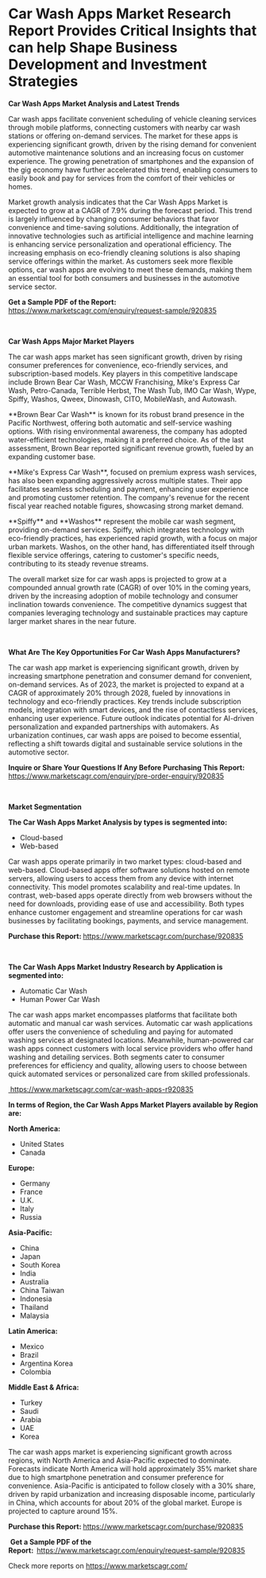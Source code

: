 <p><h1>Car Wash Apps Market Research Report Provides Critical Insights that can help Shape Business Development and Investment Strategies</h1></p><p><strong>Car Wash Apps Market Analysis and Latest Trends</strong></p>
<p><p>Car wash apps facilitate convenient scheduling of vehicle cleaning services through mobile platforms, connecting customers with nearby car wash stations or offering on-demand services. The market for these apps is experiencing significant growth, driven by the rising demand for convenient automotive maintenance solutions and an increasing focus on customer experience. The growing penetration of smartphones and the expansion of the gig economy have further accelerated this trend, enabling consumers to easily book and pay for services from the comfort of their vehicles or homes.</p><p>Market growth analysis indicates that the Car Wash Apps Market is expected to grow at a CAGR of 7.9% during the forecast period. This trend is largely influenced by changing consumer behaviors that favor convenience and time-saving solutions. Additionally, the integration of innovative technologies such as artificial intelligence and machine learning is enhancing service personalization and operational efficiency. The increasing emphasis on eco-friendly cleaning solutions is also shaping service offerings within the market. As customers seek more flexible options, car wash apps are evolving to meet these demands, making them an essential tool for both consumers and businesses in the automotive service sector.</p></p>
<p><strong>Get a Sample PDF of the Report:&nbsp;</strong> <a href="https://www.marketscagr.com/enquiry/request-sample/920835?utm_campaign=3127&utm_medium=2&utm_source=Github&utm_content=ia&utm_term=06032025&utm_id=car-wash-apps">https://www.marketscagr.com/enquiry/request-sample/920835</a></p>
<p>&nbsp;</p>
<p><strong>Car Wash Apps Major Market Players</strong></p>
<p><p>The car wash apps market has seen significant growth, driven by rising consumer preferences for convenience, eco-friendly services, and subscription-based models. Key players in this competitive landscape include Brown Bear Car Wash, MCCW Franchising, Mike's Express Car Wash, Petro-Canada, Terrible Herbst, The Wash Tub, IMO Car Wash, Wype, Spiffy, Washos, Qweex, Dinowash, CITO, MobileWash, and Autowash.</p><p>**Brown Bear Car Wash** is known for its robust brand presence in the Pacific Northwest, offering both automatic and self-service washing options. With rising environmental awareness, the company has adopted water-efficient technologies, making it a preferred choice. As of the last assessment, Brown Bear reported significant revenue growth, fueled by an expanding customer base.</p><p>**Mike's Express Car Wash**, focused on premium express wash services, has also been expanding aggressively across multiple states. Their app facilitates seamless scheduling and payment, enhancing user experience and promoting customer retention. The company's revenue for the recent fiscal year reached notable figures, showcasing strong market demand.</p><p>**Spiffy** and **Washos** represent the mobile car wash segment, providing on-demand services. Spiffy, which integrates technology with eco-friendly practices, has experienced rapid growth, with a focus on major urban markets. Washos, on the other hand, has differentiated itself through flexible service offerings, catering to customer's specific needs, contributing to its steady revenue streams.</p><p>The overall market size for car wash apps is projected to grow at a compounded annual growth rate (CAGR) of over 10% in the coming years, driven by the increasing adoption of mobile technology and consumer inclination towards convenience. The competitive dynamics suggest that companies leveraging technology and sustainable practices may capture larger market shares in the near future.</p></p>
<p>&nbsp;</p>
<p><strong>What Are The Key Opportunities For Car Wash Apps Manufacturers?</strong></p>
<p><p>The car wash app market is experiencing significant growth, driven by increasing smartphone penetration and consumer demand for convenient, on-demand services. As of 2023, the market is projected to expand at a CAGR of approximately 20% through 2028, fueled by innovations in technology and eco-friendly practices. Key trends include subscription models, integration with smart devices, and the rise of contactless services, enhancing user experience. Future outlook indicates potential for AI-driven personalization and expanded partnerships with automakers. As urbanization continues, car wash apps are poised to become essential, reflecting a shift towards digital and sustainable service solutions in the automotive sector.</p></p>
<p><strong>Inquire or Share Your Questions If Any Before Purchasing This Report:</strong> <a href="https://www.marketscagr.com/enquiry/pre-order-enquiry/920835?utm_campaign=3127&utm_medium=2&utm_source=Github&utm_content=ia&utm_term=06032025&utm_id=car-wash-apps">https://www.marketscagr.com/enquiry/pre-order-enquiry/920835</a></p>
<p>&nbsp;</p>
<p><strong>Market Segmentation</strong></p>
<p><strong>The Car Wash Apps Market Analysis by types is segmented into:</strong></p>
<p><ul><li>Cloud-based</li><li>Web-based</li></ul></p>
<p><p>Car wash apps operate primarily in two market types: cloud-based and web-based. Cloud-based apps offer software solutions hosted on remote servers, allowing users to access them from any device with internet connectivity. This model promotes scalability and real-time updates. In contrast, web-based apps operate directly from web browsers without the need for downloads, providing ease of use and accessibility. Both types enhance customer engagement and streamline operations for car wash businesses by facilitating bookings, payments, and service management.</p></p>
<p><strong>Purchase this Report:&nbsp;</strong><a href="https://www.marketscagr.com/purchase/920835?utm_campaign=3127&utm_medium=2&utm_source=Github&utm_content=ia&utm_term=06032025&utm_id=car-wash-apps">https://www.marketscagr.com/purchase/920835</a></p>
<p>&nbsp;</p>
<p><strong>The Car Wash Apps Market Industry Research by Application is segmented into:</strong></p>
<p><ul><li>Automatic Car Wash</li><li>Human Power Car Wash</li></ul></p>
<p><p>The car wash apps market encompasses platforms that facilitate both automatic and manual car wash services. Automatic car wash applications offer users the convenience of scheduling and paying for automated washing services at designated locations. Meanwhile, human-powered car wash apps connect customers with local service providers who offer hand washing and detailing services. Both segments cater to consumer preferences for efficiency and quality, allowing users to choose between quick automated services or personalized care from skilled professionals.</p></p>
<p><a href="https://www.marketscagr.com/car-wash-apps-r920835?utm_campaign=3127&utm_medium=2&utm_source=Github&utm_content=ia&utm_term=06032025&utm_id=car-wash-apps">&nbsp;https://www.marketscagr.com/car-wash-apps-r920835</a></p>
<p><strong>In terms of Region, the Car Wash Apps Market Players available by Region are:</strong></p>
<p>
    <p> <strong> North America: </strong>
        <ul>
            <li>United States</li>
            <li>Canada</li>
        </ul>
        </p> 
    <p> <strong> Europe: </strong>
        <ul>
            <li>Germany</li>
            <li>France</li>
            <li>U.K.</li>
            <li>Italy</li>
            <li>Russia</li>
        </ul>
        </p> 
    <p> <strong> Asia-Pacific: </strong>
        <ul>
            <li>China</li>
            <li>Japan</li>
            <li>South Korea</li>
            <li>India</li>
            <li>Australia</li>
            <li>China Taiwan</li>
            <li>Indonesia</li>
            <li>Thailand</li>
            <li>Malaysia</li>
        </ul>
        </p> 
    <p> <strong> Latin America: </strong>
        <ul>
            <li>Mexico</li>
            <li>Brazil</li>
            <li>Argentina Korea</li>
            <li>Colombia</li>
        </ul>
        </p> 
    <p> <strong> Middle East & Africa: </strong>
        <ul>
            <li>Turkey</li>
            <li>Saudi</li>
            <li>Arabia</li>
            <li>UAE</li>
            <li>Korea</li>
        </ul>
    </p>
    </p>
<p><p>The car wash apps market is experiencing significant growth across regions, with North America and Asia-Pacific expected to dominate. Forecasts indicate North America will hold approximately 35% market share due to high smartphone penetration and consumer preference for convenience. Asia-Pacific is anticipated to follow closely with a 30% share, driven by rapid urbanization and increasing disposable income, particularly in China, which accounts for about 20% of the global market. Europe is projected to capture around 15%.</p></p>
<p><strong>Purchase this Report: </strong><a href="https://www.marketscagr.com/purchase/920835?utm_campaign=3127&utm_medium=2&utm_source=Github&utm_content=ia&utm_term=06032025&utm_id=car-wash-apps">https://www.marketscagr.com/purchase/920835</a></p>
<p>&nbsp;<strong>Get a Sample PDF of the Report:&nbsp;&nbsp;</strong><a href="https://www.marketscagr.com/enquiry/request-sample/920835?utm_campaign=3127&utm_medium=2&utm_source=Github&utm_content=ia&utm_term=06032025&utm_id=car-wash-apps">https://www.marketscagr.com/enquiry/request-sample/920835</a></p>
<p><strong></strong></p>
<p>Check more reports on <a href="https://www.marketscagr.com/?utm_campaign=3127&utm_medium=2&utm_source=Github&utm_content=ia&utm_term=06032025&utm_id=car-wash-apps">https://www.marketscagr.com/</a></p>